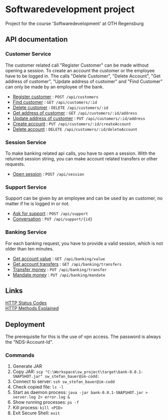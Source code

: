 # Softwaredevelopment project
Project for the course 'Softwaredevelopment' at OTH Regensburg

## API documentation

### Customer Service

The customer related call "Register Customer" can be made without opening a session.
To create an account the customer or the employee have to be logged in.
The calls "Delete Customer", "Delete Account", "Get address of customer",
"Update address of customer" and "Find Customer" can only be made by an employee of the bank.

* [Register customer](documentation/customer/registerCustomer.md) : `POST /api/customers`
* [Find customer](documentation/customer/findCustomer.md) : `GET /api/customers/:id`
* [Delete customer](documentation/customer/deleteCustomer.md) : `DELETE /api/customers/:id`
* [Get address of customer](documentation/customer/getAddress.md) : `GET /api/customers/:id/address`
* [Update address of customer](documentation/customer/updateAddress.md) : `PUT /api/customers/:id/address`
* [Create account](documentation/customer/createAccount.md) : `PUT /api/customers/:id/createAccount`
* [Delete account](documentation/customer/deleteAccount.md) : `DELETE /api/customers/:id/deleteAccount`


### Session Service

To make banking related api calls, you have to open a session.
With the returned session string, you can make account related transfers or other requests.

* [Open session](documentation/session/openSession.md) : `POST /api/session`


### Support Service

Support can be given by an employee and can be used by an customer, no matter if he is logged
in or not.

* [Ask for support](documentation/support/useSupport.md) : `POST /api/support`
* [Conversation](documentation/support/conversation.md) : `PUT /api/support/{id}`


### Banking Service

For each banking request, you have to provide a valid session, which is not older than ten minutes. 

* [Get account value](documentation/banking/getAccountValue.md) : `GET /api/banking/value`
* [Get account transfers](documentation/banking/getAccountTransfers.md) : `GET /api/banking/transfers`
* [Transfer money](documentation/banking/transferMoney.md) : `PUT /api/banking/transfer`
* [Mandate money](documentation/banking/mandateMoney.md) : `PUT /api/banking/mandate`


## Links
[HTTP Status Codes](https://de.wikipedia.org/wiki/HTTP-Statuscode) \
[HTTP Methods Explained](https://restfulapi.net/http-methods/#delete)

## Deployment
The prerequisite for this is the use of vpn access.
The password is always the "NDS-Account-Id".

### Commands

1. Generate JAR
1. Copy JAR: `scp "C:\Workspace\sw_project\target\bank-0.0.1-SNAPSHOT.jar" sw_stefan_bauer@im-codd:`
1. Connect to server: `ssh sw_stefan_bauer@im-codd`
1. Check copied file: `ls -l`
1. Start as daemon process: `java -jar bank-0.0.1-SNAPSHOT.jar > server.log 2> error.log &`
1. Show running processes: `ps -f`
1. Kill process:  `kill <PID>`
1. Exit Secure Shell: `exit`